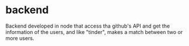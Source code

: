 # backend
Backend developed in node that access tha github's API and get the information of the users, and like "tinder", makes a match between two or more users.
